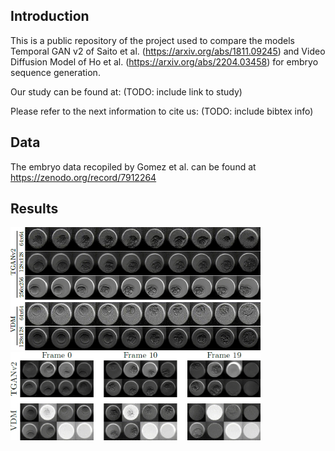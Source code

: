 ## Introduction

This is a public repository of the project used to compare the models Temporal GAN v2 of Saito et al. (https://arxiv.org/abs/1811.09245) and Video Diffusion Model of Ho et al. (https://arxiv.org/abs/2204.03458) for embryo sequence generation. 

Our study can be found at: (TODO: include link to study)

Please refer to the next information to cite us:
    (TODO: include bibtex info)

## Data

The embryo data recopiled by Gomez et al. can be found at https://zenodo.org/record/7912264


## Results

<img src="./figures/size_comparation.png" alt= “” width="400">

<img src="./figures/instance_comparation.png" alt= “” width="400">